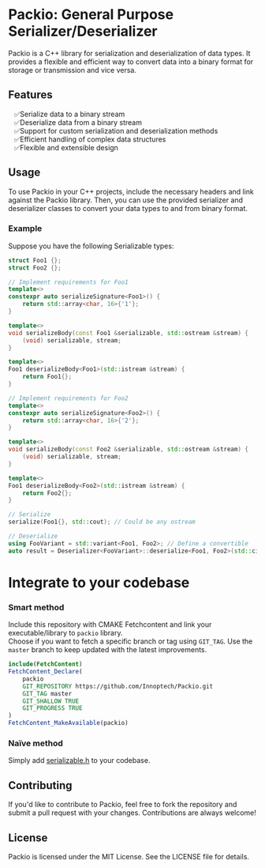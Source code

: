 # Packio: General Purpose Serializer/Deserializer

Packio is a C++ library for serialization and deserialization of data types. It provides a flexible and efficient way to convert data into a binary format for storage or transmission and vice versa.

## Features
<ul>
<li style="list-style-type: '✅'">Serialize data to a binary stream
<li style="list-style-type: '✅'">Deserialize data from a binary stream
<li style="list-style-type: '✅'">Support for custom serialization and deserialization methods
<li style="list-style-type: '✅'">Efficient handling of complex data structures
<li style="list-style-type: '✅'">Flexible and extensible design
</ul>

## Usage
To use Packio in your C++ projects, include the necessary headers and link against the Packio library. Then, you can use the provided serializer and deserializer classes to convert your data types to and from binary format.

### Example
Suppose you have the following Serializable types:

```cpp
struct Foo1 {};
struct Foo2 {};

// Implement requirements for Foo1
template<>
constexpr auto serializeSignature<Foo1>() {
    return std::array<char, 16>{'1'};
}

template<>
void serializeBody(const Foo1 &serializable, std::ostream &stream) {
    (void) serializable, stream;
}

template<>
Foo1 deserializeBody<Foo1>(std::istream &stream) {
    return Foo1{};
}

// Implement requirements for Foo2
template<>
constexpr auto serializeSignature<Foo2>() {
    return std::array<char, 16>{'2'};
}

template<>
void serializeBody(const Foo2 &serializable, std::ostream &stream) {
    (void) serializable, stream;
}

template<>
Foo1 deserializeBody<Foo2>(std::istream &stream) {
    return Foo2{};
}

// Serialize
serialize(Foo1{}, std::cout); // Could be any ostream

// Deserialize
using FooVariant = std::variant<Foo1, Foo2>; // Define a convertible
auto result = Deserializer<FooVariant>::deserialize<Foo1, Foo2>(std::cin); // Could be any istream
```
# Integrate to your codebase
### Smart method
Include this repository with CMAKE Fetchcontent and link your executable/library to `packio` library.   
Choose if you want to fetch a specific branch or tag using `GIT_TAG`. Use the `master` branch to keep updated with the latest improvements.
```cmake
include(FetchContent)
FetchContent_Declare(
    packio
    GIT_REPOSITORY https://github.com/Innoptech/Packio.git
    GIT_TAG master
    GIT_SHALLOW TRUE
    GIT_PROGRESS TRUE
)
FetchContent_MakeAvailable(packio)
```
### Naïve method
Simply add [serializable.h](modules/core/include/packio/core/serializable.h) to your codebase.

## Contributing
If you'd like to contribute to Packio, feel free to fork the repository and submit a pull request with your changes. Contributions are always welcome!

## License
Packio is licensed under the MIT License. See the LICENSE file for details.